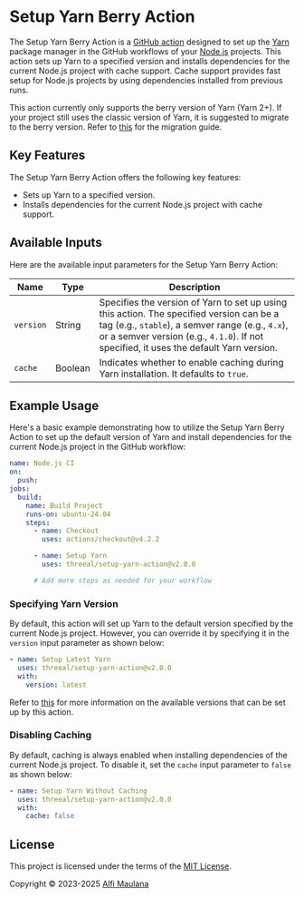 # Setup Yarn Berry Action

The Setup Yarn Berry Action is a [GitHub action](https://github.com/features/actions) designed to set up the [Yarn](https://yarnpkg.com/) package manager in the GitHub workflows of your [Node.js](https://nodejs.org/en) projects.
This action sets up Yarn to a specified version and installs dependencies for the current Node.js project with cache support.
Cache support provides fast setup for Node.js projects by using dependencies installed from previous runs.

This action currently only supports the berry version of Yarn (Yarn 2+).
If your project still uses the classic version of Yarn, it is suggested to migrate to the berry version.
Refer to [this](https://yarnpkg.com/migration/overview) for the migration guide.

## Key Features

The Setup Yarn Berry Action offers the following key features:

- Sets up Yarn to a specified version.
- Installs dependencies for the current Node.js project with cache support.

## Available Inputs

Here are the available input parameters for the Setup Yarn Berry Action:

| Name      | Type    | Description                                                                                                                                                                                                                            |
| --------- | ------- | -------------------------------------------------------------------------------------------------------------------------------------------------------------------------------------------------------------------------------------- |
| `version` | String  | Specifies the version of Yarn to set up using this action. The specified version can be a tag (e.g., `stable`), a semver range (e.g., `4.x`), or a semver version (e.g., `4.1.0`). If not specified, it uses the default Yarn version. |
| `cache`   | Boolean | Indicates whether to enable caching during Yarn installation. It defaults to `true`.                                                                                                                                                   |

## Example Usage

Here's a basic example demonstrating how to utilize the Setup Yarn Berry Action to set up the default version of Yarn and install dependencies for the current Node.js project in the GitHub workflow:

```yaml
name: Node.js CI
on:
  push:
jobs:
  build:
    name: Build Project
    runs-on: ubuntu-24.04
    steps:
      - name: Checkout
        uses: actions/checkout@v4.2.2

      - name: Setup Yarn
        uses: threeal/setup-yarn-action@v2.0.0

      # Add more steps as needed for your workflow
```

### Specifying Yarn Version

By default, this action will set up Yarn to the default version specified by the current Node.js project.
However, you can override it by specifying it in the `version` input parameter as shown below:

```yaml
- name: Setup Latest Yarn
  uses: threeal/setup-yarn-action@v2.0.0
  with:
    version: latest
```

Refer to [this](https://yarnpkg.com/cli/set/version) for more information on the available versions that can be set up by this action.

### Disabling Caching

By default, caching is always enabled when installing dependencies of the current Node.js project.
To disable it, set the `cache` input parameter to `false` as shown below:

```yaml
- name: Setup Yarn Without Caching
  uses: threeal/setup-yarn-action@v2.0.0
  with:
    cache: false
```

## License

This project is licensed under the terms of the [MIT License](./LICENSE).

Copyright © 2023-2025 [Alfi Maulana](https://github.com/threeal/)
